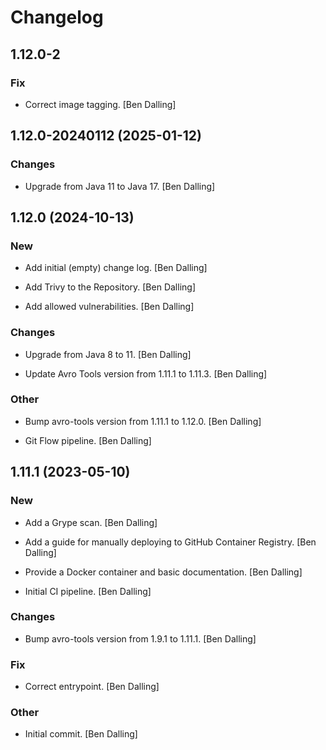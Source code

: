 # Changelog


## 1.12.0-2

### Fix

* Correct image tagging. [Ben Dalling]


## 1.12.0-20240112 (2025-01-12)

### Changes

* Upgrade from Java 11 to Java 17. [Ben Dalling]


## 1.12.0 (2024-10-13)

### New

* Add initial (empty) change log. [Ben Dalling]

* Add Trivy to the Repository. [Ben Dalling]

* Add allowed vulnerabilities. [Ben Dalling]

### Changes

* Upgrade from Java 8 to 11. [Ben Dalling]

* Update Avro Tools version from 1.11.1 to 1.11.3. [Ben Dalling]

### Other

* Bump avro-tools version from 1.11.1 to 1.12.0. [Ben Dalling]

* Git Flow pipeline. [Ben Dalling]


## 1.11.1 (2023-05-10)

### New

* Add a Grype scan. [Ben Dalling]

* Add a guide for manually deploying to GitHub Container Registry. [Ben Dalling]

* Provide a Docker container and basic documentation. [Ben Dalling]

* Initial CI pipeline. [Ben Dalling]

### Changes

* Bump avro-tools version from 1.9.1 to 1.11.1. [Ben Dalling]

### Fix

* Correct entrypoint. [Ben Dalling]

### Other

* Initial commit. [Ben Dalling]


